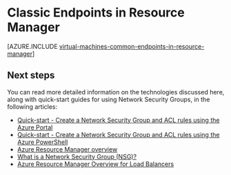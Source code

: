 <properties
   pageTitle="Classic Endpoints in Resource Manager Overview | Microsoft Azure"
   description="Understand how endpoints from the Classic deployment model are now implemented in Resource Manager using Network Security Groups and ACL rules"
   services="virtual-machines-windows"
   documentationCenter=""
   authors="iainfoulds"
   manager="timlt"
   editor=""/>

<tags
	ms.service="virtual-machines-windows"
	ms.date="05/26/2016"
	wacn.date=""/>

# Classic Endpoints in Resource Manager
[AZURE.INCLUDE [virtual-machines-common-endpoints-in-resource-manager](../includes/virtual-machines-common-endpoints-in-resource-manager.md)]

## Next steps
You can read more detailed information on the technologies discussed here, along with quick-start guides for using Network Security Groups, in the following articles:

- [Quick-start - Create a Network Security Group and ACL rules using the Azure Portal](/documentation/articles/virtual-machines-windows-nsg-quickstart-portal/)  
- [Quick-start - Create a Network Security Group and ACL rules using the Azure PowerShell](/documentation/articles/virtual-machines-windows-nsg-quickstart-powershell/)  
- [Azure Resource Manager overview](/documentation/articles/resource-group-overview/)  
- [What is a Network Security Group (NSG)?](/documentation/articles/virtual-networks-nsg/)  
- [Azure Resource Manager Overview for Load Balancers](/documentation/articles/load-balancer-arm/)